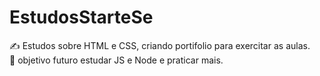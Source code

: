 # EstudosStarteSe

✍️ Estudos sobre HTML e CSS, criando portifolio para exercitar as aulas. <br />
🎯 objetivo futuro estudar JS e Node e praticar mais.<br />

